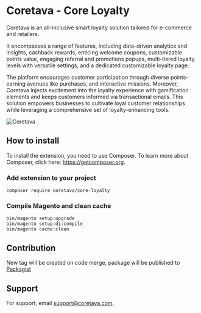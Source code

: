 # Coretava - Core Loyalty

Coretava is an all-inclusive smart loyalty solution tailored for e-commerce and retailers.

It encompasses a range of features, including data-driven analytics and insights, cashback rewards, enticing welcome
coupons, customizable points value, engaging referral and promotions popups, multi-tiered loyalty levels with versatile
settings, and a dedicated customizable loyalty page.

The platform encourages customer participation through diverse points-earning avenues like purchases, and interactive
missions. Moreover, Coretava injects excitement into the loyalty experience with gamification elements and keeps
customers informed via transactional emails. This solution empowers businesses to cultivate loyal customer relationships
while leveraging a comprehensive set of loyalty-enhancing tools.

![Coretava](https://coretava.com/_next/image?url=https%3A%2F%2Fstatic.coretava.com%2Fcms%2Fthumbnail_Layer_2_13eb55038f_b00cee250d.png&w=256&q=100)

## How to install

To install the extension, you need to use Composer. To learn more about Composer, click here: https://getcomposer.org.

### Add extension to your project

```shell
composer require coretava/core-loyalty
```

### Compile Magento and clean cache

```shell
bin/magento setup:upgrade
bin/magento setup:di:compile
bin/magento cache:clean
```

## Contribution
New tag will be created on code merge, package will be published to [Packagist](https://packagist.org/packages/coretava/core-loyalty)

## Support

For support, email support@coretava.com.
